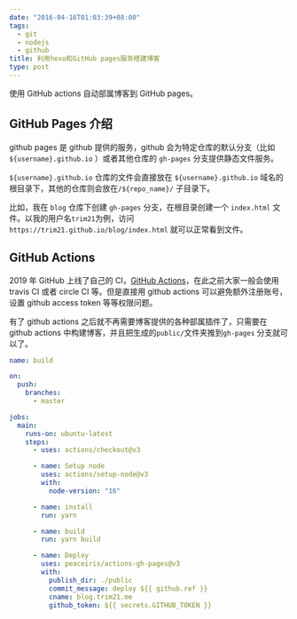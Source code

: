 ```yaml
---
date: "2016-04-16T01:03:39+08:00"
tags:
  - git
  - nodejs
  - github
title: 利用hexo和GitHub pages服务搭建博客
type: post
---
```


使用 GitHub actions 自动部属博客到 GitHub pages。

<!-- more -->

## GitHub Pages 介绍

github pages 是 github 提供的服务，github 会为特定仓库的默认分支（比如 `${username}.github.io` ）或者其他仓库的 `gh-pages` 分支提供静态文件服务。

`${username}.github.io` 仓库的文件会直接放在 `${username}.github.io` 域名的根目录下，其他的仓库则会放在`/${repo_name}/` 子目录下。

比如，我在 `blog` 仓库下创建 `gh-pages` 分支，在根目录创建一个 `index.html` 文件。以我的用户名`trim21`为例，访问 `https://trim21.github.io/blog/index.html` 就可以正常看到文件。

## GitHub Actions

2019 年 GitHub 上线了自己的 CI，[GitHub Actions](https://docs.github.com/cn/actions)，在此之前大家一般会使用 travis CI 或者 circle CI 等。但是直接用 github actions 可以避免额外注册账号，设置 github access token 等等权限问题。

有了 github actions 之后就不再需要博客提供的各种部属插件了，只需要在 github actions 中构建博客，并且把生成的`public/`文件夹推到`gh-pages` 分支就可以了。

```yaml
name: build

on:
  push:
    branches:
      - master

jobs:
  main:
    runs-on: ubuntu-latest
    steps:
      - uses: actions/checkout@v3

      - name: Setup node
        uses: actions/setup-node@v3
        with:
          node-version: "16"

      - name: install
        run: yarn

      - name: build
        run: yarn build

      - name: Deploy
        uses: peaceiris/actions-gh-pages@v3
        with:
          publish_dir: ./public
          commit_message: deploy ${{ github.ref }}
          cname: blog.trim21.me
          github_token: ${{ secrets.GITHUB_TOKEN }}
```
